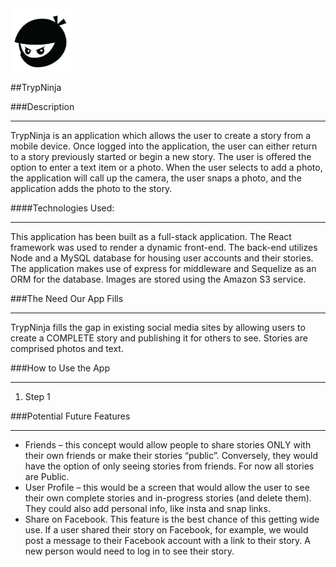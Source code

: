 <img src="client\src\logo.png" alt="trypninja" width="20%"/>  


##TrypNinja  

###Description<hr/>
TrypNinja is an application which allows the user to create a story from a mobile device. Once logged into the application, the user can either return to a story previously started or begin a new story. The user is offered the option to enter a text item or a photo. When the user selects to add a photo, the application will call up the camera, the user snaps a photo, and the application adds the photo to the story.

####Technologies Used:<hr/>
This application has been built as a full-stack application. The React framework was used to render a dynamic front-end. The back-end utilizes Node and a MySQL database for housing user accounts and their stories. The application makes use of express for middleware and Sequelize as an ORM for the database. Images are stored using the Amazon S3 service.
 
###The Need Our App Fills<hr/>
TrypNinja fills the gap in existing social media sites by allowing users to create a COMPLETE story and publishing it for others to see.  Stories are comprised photos and text.

###How to Use the App<hr/>
1. Step 1

###Potential Future Features<hr/>
* Friends – this concept would allow people to share stories ONLY with their own friends or make their stories “public”.  Conversely, they would have the option of only seeing stories from friends.  For now all stories are Public.
* User Profile – this would be a screen that would allow the user to see their own complete stories and in-progress stories (and delete them).  They could also add personal info, like insta and snap links.
* Share on Facebook.  This feature is the best chance of this getting wide use.  If a user shared their story on Facebook, for example, we would post a message to their Facebook account with a link to their story.  A new person would need to log in to see their story.  





